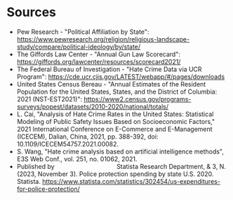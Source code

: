 # Sources

- Pew Research - "Political Affiliation by State": https://www.pewresearch.org/religion/religious-landscape-study/compare/political-ideology/by/state/
- The Giffords Law Center - "Annual Gun Law Scorecard": https://giffords.org/lawcenter/resources/scorecard2021/
- The Federal Bureau of Investigation - "Hate Crime Data via UCR Program": https://cde.ucr.cjis.gov/LATEST/webapp/#/pages/downloads
- United States Census Bereau - "Annual Estimates of the Resident Population for the United States, States, and the District of Columbia: 2021 (NST-EST2021)": https://www2.census.gov/programs-surveys/popest/datasets/2010-2020/national/totals/
- L. Cai, "Analysis of Hate Crime Rates in the United States: Statistical Modeling of Public Safety Issues Based on Socioeconomic Factors," 2021 International Conference on E-Commerce and E-Management (ICECEM), Dalian, China, 2021, pp. 388-392, doi: 10.1109/ICECEM54757.2021.00082.
- S. Wang, "Hate crime analysis based on artificial intelligence methods", E3S Web Conf., vol. 251, no. 01062, 2021.
- Published by&nbsp; &nbsp; &nbsp; &nbsp; &nbsp; &nbsp; &nbsp; &nbsp; &nbsp; &nbsp; &nbsp; &nbsp; &nbsp; &nbsp; &nbsp; &nbsp; &nbsp; &nbsp; Statista Research Department, &amp; 3, N. (2023, November 3). Police protection spending by state U.S. 2020. Statista. https://www.statista.com/statistics/302454/us-expenditures-for-police-protection/ 

